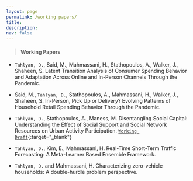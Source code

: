 ```yaml
---
layout: page
permalink: /working papers/
title:
description:
nav: false
---
```


> #### Working Papers


* `Tahlyan, D.`, Said, M., Mahmassani, H., Stathopoulos, A., Walker, J., Shaheen, S. Latent Transition Analysis of Consumer Spending Behavior and Adaptation Across Online and In-Person Channels Through the Pandemic.

* Said, M., `Tahlyan, D.`, Stathopoulos, A., Mahmassani, H., Walker, J., Shaheen, S. In-Person, Pick Up or Delivery? Evolving Patterns of Household Retail Spending Behavior Through the Pandemic.

* `Tahlyan, D.`, Stathopoulos, A., Maness, M. Disentangling Social Capital: Understanding the Effect of Social Support and Social Network Resources on Urban Activity Participation. [`Working Draft`](/assets/pdf/social_capital.pdf){:target="_blank"}

* `Tahlyan, D.`, Kim, E., Mahmassani, H. Real-Time Short-Term Traffic Forecasting: A Meta-Learner Based Ensemble Framework.

* `Tahlyan, D.` and Mahmassani, H. Characterizing zero-vehicle households: A double-hurdle problem perspective.
